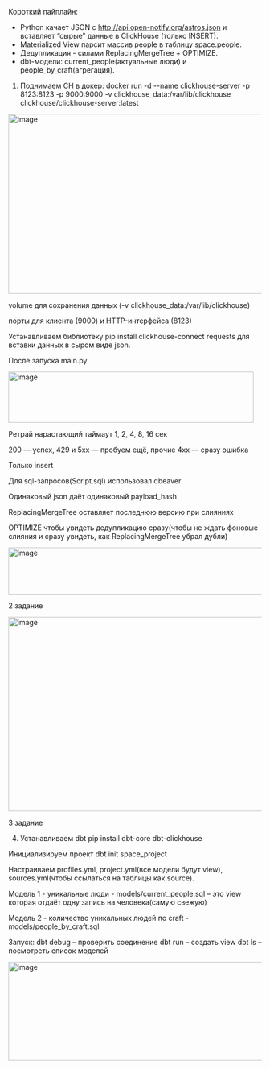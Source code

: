 Короткий пайплайн:
- Python качает JSON с http://api.open-notify.org/astros.json и вставляет “сырые” данные в ClickHouse (только INSERT).
- Materialized View парсит массив people в таблицу space.people.
- Дедупликация - силами ReplacingMergeTree + OPTIMIZE.
- dbt-модели: current_people(актуальные люди) и people_by_craft(агрегация).

1.	Поднимаем CH в докер:
docker run -d --name clickhouse-server -p 8123:8123 -p 9000:9000 -v clickhouse_data:/var/lib/clickhouse clickhouse/clickhouse-server:latest
<img width="974" height="357" alt="image" src="https://github.com/user-attachments/assets/9a54d0c8-316e-43e4-bb0f-d3ecaa40f1f7" />

volume для сохранения данных (-v clickhouse_data:/var/lib/clickhouse)

порты для клиента (9000) и HTTP-интерфейса (8123)

Устанавливаем библиотеку pip install clickhouse-connect requests для вставки данных в сыром виде json.

После запуска main.py

<img width="488" height="101" alt="image" src="https://github.com/user-attachments/assets/2d3a4235-8405-4bfa-9f4f-c3c7e78a73f6" />

 
Ретрай нарастающий таймаут 1, 2, 4, 8, 16 сек

200 — успех, 429 и 5xx — пробуем ещё, прочие 4xx — сразу ошибка

Только insert

Для sql-запросов(Script.sql) использовал dbeaver

Одинаковый json даёт одинаковый payload_hash

ReplacingMergeTree оставляет последнюю версию при слияниях

OPTIMIZE чтобы увидеть дедупликацию сразу(чтобы не ждать фоновые слияния и сразу увидеть, как ReplacingMergeTree убрал дубли) 

<img width="974" height="93" alt="image" src="https://github.com/user-attachments/assets/c6648422-33a4-4c29-98db-dc92f8fb4419" />

2 задание

<img width="651" height="386" alt="image" src="https://github.com/user-attachments/assets/abe8531f-a3ba-4cf3-bfff-c3ae92f0b22b" />

3 задание


4. Устанавливаем dbt pip install dbt-core dbt-clickhouse
   
Инициализируем проект dbt init space_project

Настраиваем profiles.yml, project.yml(все модели будут view), sources.yml(чтобы ссылаться  на таблицы как source).

Модель 1 - уникальные люди - models/current_people.sql – это view которая отдаёт одну запись на человека(самую свежую)

Модель 2 - количество уникальных людей по craft - models/people_by_craft.sql

Запуск:
dbt debug – проверить соединение
dbt run – создать view 
dbt ls – посмотреть список моделей

<img width="526" height="196" alt="image" src="https://github.com/user-attachments/assets/12dbecda-d80f-46c6-8485-49a7dc3c3a11" />

 

